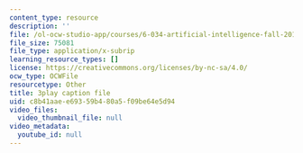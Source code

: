 ```yaml
---
content_type: resource
description: ''
file: /ol-ocw-studio-app/courses/6-034-artificial-intelligence-fall-2010/c8b41aaee69359b480a5f09be64e5d94_iusTmgQyZ44.vtt
file_size: 75081
file_type: application/x-subrip
learning_resource_types: []
license: https://creativecommons.org/licenses/by-nc-sa/4.0/
ocw_type: OCWFile
resourcetype: Other
title: 3play caption file
uid: c8b41aae-e693-59b4-80a5-f09be64e5d94
video_files:
  video_thumbnail_file: null
video_metadata:
  youtube_id: null
---
```

